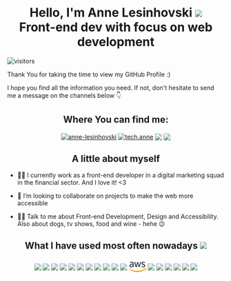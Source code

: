 <h1 align='center'> Hello, I'm Anne Lesinhovski <img src = "https://raw.githubusercontent.com/MartinHeinz/MartinHeinz/master/wave.gif" width = 50px> <br /> 
Front-end dev with focus on web development</h1>

<p align='center'>

![visitors](https://visitor-badge.glitch.me/badge?page_id=annelesinhovski.annelesinhovski)

</p>

Thank You for taking the time to view my GitHub Profile :) 

I hope you find all the information you need. If not, don't hesitate to send me a message on the channels below 👇

<h2 align="center">Where You can find me:</h2>
<p align="center">
<a href="https://linkedin.com/in/anne-lesinhovski" target="blank"><img align="center" src="https://cdn.jsdelivr.net/npm/simple-icons@3.0.1/icons/linkedin.svg" alt="anne-lesinhovski" height="30" width="40" /></a>
<a href="https://instagram.com/tech.anne" target="blank"><img align="center" src="https://cdn.jsdelivr.net/npm/simple-icons@3.0.1/icons/instagram.svg" alt="tech.anne" height="30" width="40" /></a>
<a href='https://www.annelesin.com.br'> <img width = '40px' align= 'center' src="https://raw.githubusercontent.com/rahulbanerjee26/githubAboutMeGenerator/main/icons/portfolio.png"/></a>
<a href = 'https://www.github.com/annelesinhovski'> <img width = '44px' align= 'center' src="https://camo.githubusercontent.com/18a2fa2ff29bbb86a86819ec50536c3c38bc9fc0ca6b3d17ef48eaf50ea34983/68747470733a2f2f6d65646961312e67697068792e636f6d2f6d656469612f6475334a336358797a686a3735494f6776412f67697068792e6769663f6369643d65636630356534377832673033346939707a77747a7a7364337867673277396e723934743474666c6262676f33303038267269643d67697068792e676966"/></a>
</p>

<h2 align="center">A little about myself</h2>

- 👩‍💻 I currently work as a front-end developer in a digital marketing squad in the financial sector. And I love it! <3

- 🤝 I’m looking to collaborate on projects to make the web more accessible

- 🙋‍♀️ Talk to me about Front-end Development, Design and Accessibility. Also about dogs, tv shows, food and wine - hehe 😉




<h2 align='center'> What I have used most often nowadays <img src = "https://media2.giphy.com/media/QssGEmpkyEOhBCb7e1/giphy.gif?cid=ecf05e47a0n3gi1bfqntqmob8g9aid1oyj2wr3ds3mg700bl&rid=giphy.gif" width = 50px> </h2>
<p align = 'center'>
<img width ='40px' align='center' src ='https://raw.githubusercontent.com/rahulbanerjee26/githubAboutMeGenerator/main/icons/html.svg'>
<img width ='40px' align='center' src ='https://raw.githubusercontent.com/rahulbanerjee26/githubAboutMeGenerator/main/icons/css.svg'>
<img width ='40px' align='center' src ='https://raw.githubusercontent.com/rahulbanerjee26/githubAboutMeGenerator/main/icons/javascript.svg'>
<img width ='40px' align='center' src ='https://raw.githubusercontent.com/rahulbanerjee26/githubAboutMeGenerator/main/icons/reactjs.svg'>
<img width ='40px' align='center' src ='https://raw.githubusercontent.com/rahulbanerjee26/githubAboutMeGenerator/main/icons/nodejs.svg'>
<img width ='40px' align='center' src ='https://raw.githubusercontent.com/rahulbanerjee26/githubAboutMeGenerator/main/icons/nextjs.svg'>
<img width ='40px' align='center' src ='https://raw.githubusercontent.com/rahulbanerjee26/githubAboutMeGenerator/main/icons/express.svg'>
<img width ='40px' align='center' src ='https://raw.githubusercontent.com/rahulbanerjee26/githubAboutMeGenerator/main/icons/jest.svg'>
<img width ='40px' align='center' src ='https://raw.githubusercontent.com/rahulbanerjee26/githubAboutMeGenerator/main/icons/git.svg'>
<img width ='40px' align='center' src ='https://raw.githubusercontent.com/rahulbanerjee26/githubAboutMeGenerator/main/icons/wordpress.svg'>
<img width ='40px' align='center' src ='https://raw.githubusercontent.com/rahulbanerjee26/githubAboutMeGenerator/main/icons/webpack.svg'>
<img width ='40px' align='center' src ='https://raw.githubusercontent.com/devicons/devicon/master/icons/amazonwebservices/amazonwebservices-original-wordmark.svg'>
<img width ='40px' align='center' src='https://camo.githubusercontent.com/6df31a460cb0c38f960e92812c8b6f8bce4c7f13170fb4782f0b31ab8e792ac2/68747470733a2f2f7777772e766563746f726c6f676f2e7a6f6e652f6c6f676f732f6d6963726f736f66745f617a7572652f6d6963726f736f66745f617a7572652d69636f6e2e737667'>
<img width ='40px' align='center' src ='https://raw.githubusercontent.com/rahulbanerjee26/githubAboutMeGenerator/main/icons/figma.svg'>
<img width ='40px' align='center' src ='https://camo.githubusercontent.com/1d997cdd55f59eb171ba044aa9fb6f77eef653c6a23fc51a809425fd03a12cd4/68747470733a2f2f7777772e766563746f726c6f676f2e7a6f6e652f6c6f676f732f736b657463686170702f736b657463686170702d69636f6e2e737667'>
<img width ='40px' align='center' src ='https://camo.githubusercontent.com/41ab02bf30be980cab9460dd7b66768cf39a51159a231712a7edb035e0410df0/68747470733a2f2f7777772e766563746f726c6f676f2e7a6f6e652f6c6f676f732f696e766973696f6e6170702f696e766973696f6e6170702d69636f6e2e737667'>
<img width ='40px' align='center' src ='https://raw.githubusercontent.com/rahulbanerjee26/githubAboutMeGenerator/main/icons/photoshop.svg'>
<img width ='40px' align='center' src ='https://raw.githubusercontent.com/rahulbanerjee26/githubAboutMeGenerator/main/icons/illustrator.svg'>

<br>
</p>

